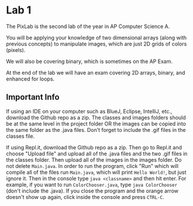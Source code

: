 # Lab 1

The PixLab is the second lab of the year in AP Computer Science A.

You will be applying your knowledge of two dimensional arrays (along with previous concepts) to manipulate images, which are just 2D grids of colors (pixels).

We will also be covering binary, which is sometimes on the AP Exam. 

At the end of the lab we will have an exam covering 2D arrays, binary, and enhanced for loops.

## Important Info

If using an IDE on your computer such as BlueJ, Eclipse, IntelliJ, etc., download the Github repo as a zip. The classes and images folders should be at the same level in the project folder OR the images can be copied into the same folder as the .java files. Don't forget to include the .gif files in the classes file.

If using Repl.it, download the Github repo as a zip. Then go to Repl.it and choose "Upload file" and upload all of the .java files and the two .gif files in the classes folder. Then upload all of the images in the images folder. Do not delete `Main.java`. In order to run the program, click "Run" which will compile all of the files run `Main.java`, which will print `Hello World!`, but just ignore it. Then in the console type `java <classname>` and then hit enter. For example, if you want to run `ColorChooser.java`, type `java ColorChooser` (don't include the .java). If you close the program and the orange arrow doesn't show up again, click inside the console and press `CTRL-C`.
